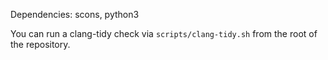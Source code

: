Dependencies: scons, python3

You can run a clang-tidy check via `scripts/clang-tidy.sh` from the root of the repository.
